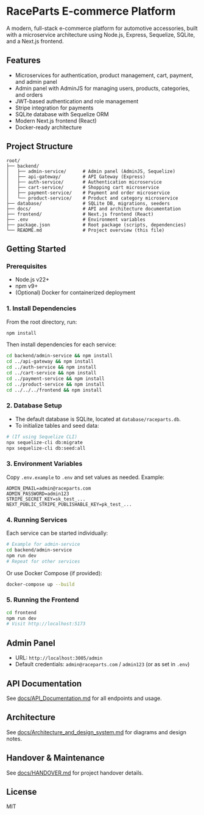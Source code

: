 # RaceParts E-commerce Platform

A modern, full-stack e-commerce platform for automotive accessories, built with a microservice architecture using Node.js, Express, Sequelize, SQLite, and a Next.js frontend.

## Features

- Microservices for authentication, product management, cart, payment, and admin panel
- Admin panel with AdminJS for managing users, products, categories, and orders
- JWT-based authentication and role management
- Stripe integration for payments
- SQLite database with Sequelize ORM
- Modern Next.js frontend (React)
- Docker-ready architecture

## Project Structure

```
root/
├── backend/
│   ├── admin-service/      # Admin panel (AdminJS, Sequelize)
│   ├── api-gateway/        # API Gateway (Express)
│   ├── auth-service/       # Authentication microservice
│   ├── cart-service/       # Shopping cart microservice
│   ├── payment-service/    # Payment and order microservice
│   └── product-service/    # Product and category microservice
├── database/               # SQLite DB, migrations, seeders
├── docs/                   # API and architecture documentation
├── frontend/               # Next.js frontend (React)
├── .env                    # Environment variables
├── package.json            # Root package (scripts, dependencies)
└── README.md               # Project overview (this file)
```

## Getting Started

### Prerequisites
- Node.js v22+
- npm v9+
- (Optional) Docker for containerized deployment

### 1. Install Dependencies
From the root directory, run:
```bash
npm install
```
Then install dependencies for each service:
```bash
cd backend/admin-service && npm install
cd ../api-gateway && npm install
cd ../auth-service && npm install
cd ../cart-service && npm install
cd ../payment-service && npm install
cd ../product-service && npm install
cd ../../../frontend && npm install
```

### 2. Database Setup
- The default database is SQLite, located at `database/raceparts.db`.
- To initialize tables and seed data:
```bash
# (If using Sequelize CLI)
npx sequelize-cli db:migrate
npx sequelize-cli db:seed:all
```

### 3. Environment Variables
Copy `.env.example` to `.env` and set values as needed. Example:
```
ADMIN_EMAIL=admin@raceparts.com
ADMIN_PASSWORD=admin123
STRIPE_SECRET_KEY=sk_test_...
NEXT_PUBLIC_STRIPE_PUBLISHABLE_KEY=pk_test_...
```

### 4. Running Services
Each service can be started individually:
```bash
# Example for admin-service
cd backend/admin-service
npm run dev
# Repeat for other services
```
Or use Docker Compose (if provided):
```bash
docker-compose up --build
```

### 5. Running the Frontend
```bash
cd frontend
npm run dev
# Visit http://localhost:5173
```

## Admin Panel
- URL: `http://localhost:3005/admin`
- Default credentials: `admin@raceparts.com` / `admin123` (or as set in `.env`)

## API Documentation
See [docs/API_Documentation.md](docs/API_Documentation.md) for all endpoints and usage.

## Architecture
See [docs/Architecture_and_design_system.md](docs/Architecture_and_design_system.md) for diagrams and design notes.

## Handover & Maintenance
See [docs/HANDOVER.md](docs/HANDOVER.md) for project handover details.

## License
MIT
